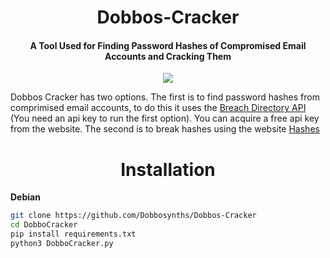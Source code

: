<h1 align="center">Dobbos-Cracker</h1>

<h4 align="center">A Tool Used for Finding Password Hashes of Compromised Email Accounts and Cracking Them</h4>

<p align="center"><img src="https://imgur.com/QWTSmxr.jpg"></p>

Dobbos Cracker has two options. The first is to find password hashes from comprimised email accounts, to do this it uses the [Breach Directory API](https://rapidapi.com/rohan-patra/api/breachdirectory) (You need an api key to run the first option). You can acquire a free api key from the website. The second is to break hashes using the website [Hashes](https://hashes.com/en/decrypt/hash)

<h1 align="center">Installation</h1>

**Debian**

```bash
git clone https://github.com/Dobbosynths/Dobbos-Cracker
cd DobboCracker
pip install requirements.txt
python3 DobboCracker.py
